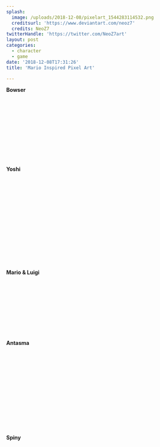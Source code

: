 ```yaml
---
splash:
  image: /uploads/2018-12-08/pixelart_1544283114532.png
  creditsurl: 'https://www.deviantart.com/neoz7'
  credits: NeoZ7
twitterHandle: 'https://twitter.com/NeoZ7art'
layout: post
categories:
  - character
  - game
date: '2018-12-08T17:31:26'
title: 'Mario Inspired Pixel Art'

---
```

<p><strong>Bowser</strong></p><figure contenteditable="false"><img src="data:image/svg+xml;utf8,&lt;svg xmlns=&quot;http://www.w3.org/2000/svg&quot; xmlns:xlink=&quot;http://www.w3.org/1999/xlink&quot; width=&quot;141&quot; height=&quot;166&quot;&gt;&lt;/svg&gt;" width="141" height="166" data-src="/uploads/2018-12-08/pixelart_1544283253175.png"></figure><p><strong>Yoshi</strong></p><figure contenteditable="false"><img src="data:image/svg+xml;utf8,&lt;svg xmlns=&quot;http://www.w3.org/2000/svg&quot; xmlns:xlink=&quot;http://www.w3.org/1999/xlink&quot; width=&quot;166&quot; height=&quot;230&quot;&gt;&lt;/svg&gt;" width="166" height="230" data-src="/uploads/2018-12-08/pixelart_1544283944465.png"></figure><p><strong>Mario &amp; Luigi</strong></p><figure contenteditable="false"><img src="data:image/svg+xml;utf8,&lt;svg xmlns=&quot;http://www.w3.org/2000/svg&quot; xmlns:xlink=&quot;http://www.w3.org/1999/xlink&quot; width=&quot;148&quot; height=&quot;143&quot;&gt;&lt;/svg&gt;" width="148" height="143" data-src="/uploads/2018-12-08/pixelart_1544283991596.png"></figure><p><strong>Antasma</strong></p><figure contenteditable="false"><img src="data:image/svg+xml;utf8,&lt;svg xmlns=&quot;http://www.w3.org/2000/svg&quot; xmlns:xlink=&quot;http://www.w3.org/1999/xlink&quot; width=&quot;202&quot; height=&quot;207&quot;&gt;&lt;/svg&gt;" width="202" height="207" data-src="/uploads/2018-12-08/pixelart_1544284080345.png"></figure><p><strong>Spiny</strong></p><figure contenteditable="false"><img src="data:image/svg+xml;utf8,&lt;svg xmlns=&quot;http://www.w3.org/2000/svg&quot; xmlns:xlink=&quot;http://www.w3.org/1999/xlink&quot; width=&quot;300&quot; height=&quot;190&quot;&gt;&lt;/svg&gt;" width="300" height="190" data-src="/uploads/2018-12-08/pixelart_1544284123113.png"></figure><p><strong><span class="ql-cursor">﻿</span></strong></p>